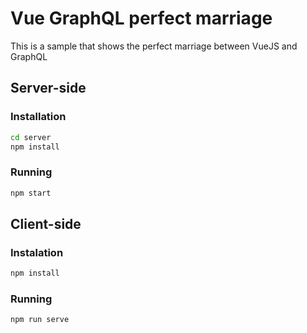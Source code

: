 # Vue GraphQL perfect marriage

This is a sample that shows the perfect marriage between VueJS and GraphQL

## Server-side

### Installation

```bash
cd server
npm install
```

### Running

```bash
npm start
```

## Client-side

### Instalation

```bash
npm install
```

### Running

```bash
npm run serve
```

